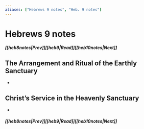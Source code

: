 ```yaml
---
aliases: ["Hebrews 9 notes", "Heb. 9 notes"]
---
```

# Hebrews 9 notes
##### <span class=arrow-left></span>[[heb8notes|Prev]]<span class=navigation-separator></span>[[heb9|Read]]<span class=navigation-separator></span>[[heb10notes|Next]]<span class=arrow-right></span>
## The Arrangement and Ritual of the Earthly Sanctuary
- 
## Christ’s Service in the Heavenly Sanctuary
- 
##### <span class=arrow-left></span>[[heb8notes|Prev]]<span class=navigation-separator></span>[[heb9|Read]]<span class=navigation-separator></span>[[heb10notes|Next]]<span class=arrow-right></span>